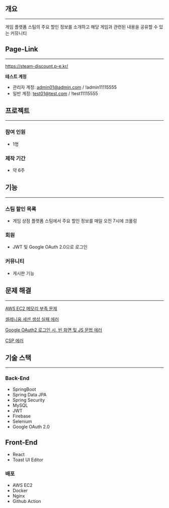 ## 개요

---

게임 플랫폼 스팀의 주요 할인 정보를 소개하고 해당 게임과 관련된 내용을 공유할 수 있는 커뮤니티

## Page-Link

---

https://steam-discount.p-e.kr/

**테스트 계정**

- 관리자 계정: [admin01@admin.com](mailto:admin01@admin.com) / !admin11115555
- 일반 계정: [test01@test.com](mailto:test01@test.com) / !test11115555

## 프로젝트

---

### 참여 인원

- 1명

### 제작 기간

- 약 6주

## 기능

---

### 스팀 할인 목록

- 게임 상점 플랫폼 스팀에서 주요 할인 정보를 매일 오전 7시에 크롤링

### 회원

- JWT 및 Google OAuth 2.0으로 로그인

### 커뮤니티

- 게시판 기능

## 문제 해결

---

[AWS EC2 메모리 부족 문제](https://www.notion.so/AWS-EC2-13b2fb0804b58083a4efe9ff60f694ba?pvs=21)

[셀레니움 세션 생성 실패 에러](https://www.notion.so/16c2fb0804b58027b292edfade485271?pvs=21)

[Google OAuth2 로그인 시, 빈 화면 및 JS 문법 에러](https://www.notion.so/Google-OAuth2-JS-14c2fb0804b5809388ecc36809a1108d?pvs=21)

[CSP 에러](https://www.notion.so/CSP-13b2fb0804b580168d39f1a7473128a5?pvs=21)

## 기술 스택

---

### Back-End

- SpringBoot
- Spring Data JPA
- Spring Security
- MySQL
- JWT
- Firebase
- Selenium
- Google OAuth 2.0

## Front-End

- React
- Toast UI Editor

### 배포

- AWS EC2
- Docker
- Nginx
- Github Action

